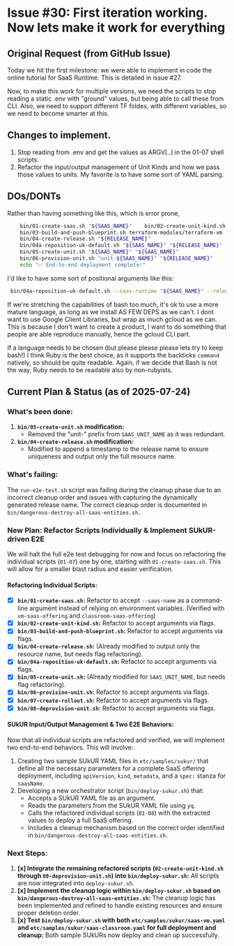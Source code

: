 # Issue #30: First iteration working. Now lets make it work for everything

## Original Request (from GitHub Issue)

Today we hit the first milestone: we were able to implement in code the online tutorial for SaaS Runtime. This is detailed in issue #27.

Now, to make this work for multiple versions, we need the scripts to stop reading a static .env with "ground" values, but being able to call these from CLI. Also, we need to support different TF foldes, with different variables, so we need to become smarter at this.

## Changes to implement.

1. Stop reading from .env and get the values as ARGV[..] in the 01-07 shell scripts.
2. Refactor the input/output management of Unit Kinds and how we pass those values to units. My favorite is to have some sort of YAML parsing.

## DOs/DONTs

Rather than having something like this, which is error prone,

```bash
    bin/01-create-saas.sh "${SAAS_NAME}"    bin/02-create-unit-kind.sh "${SAAS_NAME}" "${SAAS_NAME}"
    bin/03-build-and-push-blueprint.sh terraform-modules/terraform-vm
    bin/04-create-release.sh "${RELEASE_NAME}"
    bin/04a-reposition-uk-default.sh "${SAAS_NAME}" "${RELEASE_NAME}"
    bin/05-create-unit.sh "${SAAS_NAME}" "${SAAS_NAME}"
    bin/06-provision-unit.sh "unit-${SAAS_NAME}" "${RELEASE_NAME}"
    echo "✅ End-to-end deployment complete!"
```

I'd like to have some sort of positional arguments like this:

```bash
 bin/04a-reposition-uk-default.sh --saas-runtime "${SAAS_NAME}" --release "${RELEASE_NAME}"
```

If we're stretching the capabilities of bash too much, it's ok to use a more mature language, as long as we install AS FEW DEPS as we can't. I dont want to use Google Client Libraries, but wrap as much gcloud as we can. This is because I don't want to create a product, I want to do something that people are able reproduce manually, hence the gcloud CLI part.

If a language needs to be chosen (but please please please lets try to keep bash!) I think Ruby is the best choice, as it supports the backticks `command` natively, so should be quite readable. Again, if we decide that Bash is not the way, Ruby needs to be readable also by non-rubyists.

## Current Plan & Status (as of 2025-07-24)

### What's been done:

1.  **`bin/05-create-unit.sh` modification:**
    *   Removed the "unit-" prefix from `SAAS_UNIT_NAME` as it was redundant.
2.  **`bin/04-create-release.sh` modification:**
    *   Modified to append a timestamp to the release name to ensure uniqueness and output only the full resource name.

### What's failing:

The `run-e2e-test.sh` script was failing during the cleanup phase due to an incorrect cleanup order and issues with capturing the dynamically generated release name. The correct cleanup order is documented in `bin/dangerous-destroy-all-saas-entities.sh`.

### New Plan: Refactor Scripts Individually & Implement SUkUR-driven E2E

We will halt the full e2e test debugging for now and focus on refactoring the individual scripts (`01-07`) one by one, starting with `01-create-saas.sh`. This will allow for a smaller blast radius and easier verification.

#### Refactoring Individual Scripts:

*   [x] **`bin/01-create-saas.sh`:** Refactor to accept `--saas-name` as a command-line argument instead of relying on environment variables. (Verified with `vm-saas-offering` and `classroom-saas-offering`)
*   [x] **`bin/02-create-unit-kind.sh`:** Refactor to accept arguments via flags.
*   [x] **`bin/03-build-and-push-blueprint.sh`:** Refactor to accept arguments via flags.
*   [x] **`bin/04-create-release.sh`:** (Already modified to output only the resource name, but needs flag refactoring).
*   [x] **`bin/04a-reposition-uk-default.sh`:** Refactor to accept arguments via flags.
*   [x] **`bin/05-create-unit.sh`:** (Already modified for `SAAS_UNIT_NAME`, but needs flag refactoring).
*   [x] **`bin/06-provision-unit.sh`:** Refactor to accept arguments via flags.
*   [x] **`bin/07-create-rollout.sh`:** Refactor to accept arguments via flags.
*   [x] **`bin/08-deprovision-unit.sh`:** Refactor to accept arguments via flags.

#### SUkUR Input/Output Management & Two E2E Behaviors:

Now that all individual scripts are refactored and verified, we will implement two end-to-end behaviors. This will involve:

1.  Creating two sample SUkUR YAML files in `etc/samples/sukur/` that define all the necessary parameters for a complete SaaS offering deployment, including `apiVersion`, `kind`, `metadata`, and a `spec:` stanza for `saasName`.
2.  Developing a new orchestrator script (`bin/deploy-sukur.sh`) that:
    *   Accepts a SUkUR YAML file as an argument.
    *   Reads the parameters from the SUkUR YAML file using `yq`.
    *   Calls the refactored individual scripts (`01-08`) with the extracted values to deploy a full SaaS offering.
    *   Includes a cleanup mechanism based on the correct order identified in `bin/dangerous-destroy-all-saas-entities.sh`.

### Next Steps:

1.  **[x] Integrate the remaining refactored scripts (`02-create-unit-kind.sh` through `08-deprovision-unit.sh`) into `bin/deploy-sukur.sh`:** All scripts are now integrated into `deploy-sukur.sh`.
2.  **[x] Implement the cleanup logic within `bin/deploy-sukur.sh` based on `bin/dangerous-destroy-all-saas-entities.sh`:** The cleanup logic has been implemented and refined to handle existing resources and ensure proper deletion order.
3.  **[x] Test `bin/deploy-sukur.sh` with both `etc/samples/sukur/saas-vm.yaml` and `etc/samples/sukur/saas-classroom.yaml` for full deployment and cleanup:** Both sample SUkURs now deploy and clean up successfully.
